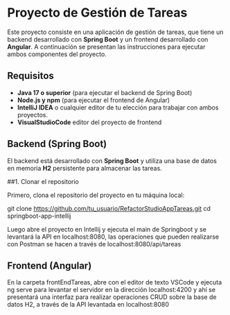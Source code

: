 # Proyecto de Gestión de Tareas

Este proyecto consiste en una aplicación de gestión de tareas, que tiene un backend desarrollado con **Spring Boot** y un frontend desarrollado con **Angular**. A continuación se presentan las instrucciones para ejecutar ambos componentes del proyecto.

## Requisitos

- **Java 17 o superior** (para ejecutar el backend de Spring Boot)
- **Node.js y npm** (para ejecutar el frontend de Angular)
- **IntelliJ IDEA** o cualquier editor de tu elección para trabajar con ambos proyectos.
- **VisualStudioCode** editor del proyecto de frontend


## Backend (Spring Boot)

El backend está desarrollado con **Spring Boot** y utiliza una base de datos en memoria **H2** persistente para almacenar las tareas.

##1. Clonar el repositorio

Primero, clona el repositorio del proyecto en tu máquina local:

git clone https://github.com/tu_usuario/RefactorStudioAppTareas.git
cd springboot-app-intellij

Luego abre el proyecto en Intellij y ejecuta el main de Springboot y se levantará la API en localhost:8080, las operaciones que pueden realizarse con Postman se hacen a través de localhost:8080/api/tareas

## Frontend (Angular)

En la carpeta frontEndTareas, abre con el editor de texto VSCode y ejecuta ng serve para levantar el servidor en la dirección localhost:4200 y ahí se presentará una interfaz para realizar operaciones CRUD sobre la
base de datos H2, a través de la API levantada en localhost:8080
